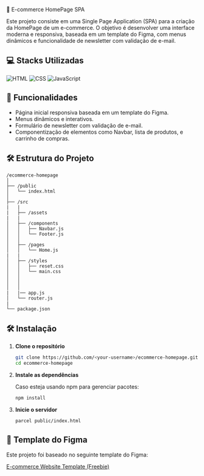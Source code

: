 🛒 E-commerce HomePage SPA

Este projeto consiste em uma Single Page Application (SPA) para a criação da HomePage de um e-commerce. O objetivo é desenvolver uma interface moderna e responsiva, baseada em um template do Figma, com menus dinâmicos e funcionalidade de newsletter com validação de e-mail.

## 💻 Stacks Utilizadas

![HTML](https://img.shields.io/badge/HTML5-E34F26?style=for-the-badge&logo=html5&logoColor=white)
![CSS](https://img.shields.io/badge/CSS-1572B6?style=for-the-badge&logo=css3&logoColor=white)
![JavaScript](https://img.shields.io/badge/JavaScript-F7DF1E?style=for-the-badge&logo=javascript&logoColor=black)

## 🚀 Funcionalidades

- Página inicial responsiva baseada em um template do Figma.
- Menus dinâmicos e interativos.
- Formulário de newsletter com validação de e-mail.
- Componentização de elementos como Navbar, lista de produtos, e carrinho de compras.

## 🛠️ Estrutura do Projeto

```
/ecommerce-homepage
│
├── /public
│   └── index.html
│
├── /src
|   |
|   ├── /assets
|   |
│   ├── /components
│   │   ├── Navbar.js
│   │   └── Footer.js
│   │
│   ├── /pages
│   │   └── Home.js
|   |
│   ├── /styles
│   │   ├── reset.css
│   │   └── main.css
│   │
│   │
│   │
|   |── app.js
│   └── router.js
|
└── package.json
```

## 🛠️ Instalação

1. **Clone o repositório**

   ```bash
   git clone https://github.com/<your-username>/ecommerce-homepage.git
   cd ecommerce-homepage
   ```

2. **Instale as dependências**

   Caso esteja usando npm para gerenciar pacotes:

   ```bash
   npm install
   ```

3. **Inicie o servidor**

   ```bash
   parcel public/index.html
   ```

## 🎨 Template do Figma

Este projeto foi baseado no seguinte template do Figma:

[E-commerce Website Template (Freebie)](<https://www.figma.com/design/BHuP6qu125RIatRXw4ChMD/E-commerceWebsite-Template-(Freebie)-(Community)?node-id=20-2&t=Mp7UqOWH9iP0XPxa-0>)

```

```
